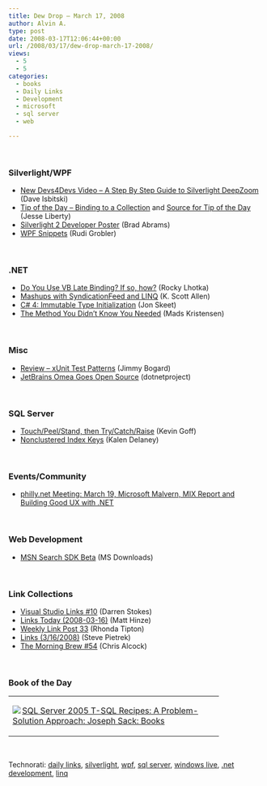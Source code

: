 ```yaml
---
title: Dew Drop – March 17, 2008
author: Alvin A.
type: post
date: 2008-03-17T12:06:44+00:00
url: /2008/03/17/dew-drop-march-17-2008/
views:
  - 5
  - 5
categories:
  - books
  - Daily Links
  - Development
  - microsoft
  - sql server
  - web

---
```

&nbsp;

### Silverlight/WPF

  * [New Devs4Devs Video &#8211; A Step By Step Guide to Silverlight DeepZoom][1] (Dave Isbitski)
  * [Tip of the Day &#8211; Binding to a Collection][2] and [Source for Tip of the Day][3] (Jesse Liberty)
  * [Silverlight 2 Developer Poster][4] (Brad Abrams)
  * [WPF Snippets][5] (Rudi Grobler)

&nbsp;

### .NET

  * [Do You Use VB Late Binding? If so, how?][6] (Rocky Lhotka)
  * [Mashups with SyndicationFeed and LINQ][7] (K. Scott Allen)
  * [C# 4: Immutable Type Initialization][8] (Jon Skeet)
  * [The Method You Didn&#8217;t Know You Needed][9] (Mads Kristensen)

&nbsp;

### Misc

  * [Review &#8211; xUnit Test Patterns][10] (Jimmy Bogard)
  * [JetBrains Omea Goes Open Source][11] (dotnetproject)

&nbsp;

### SQL Server

  * [Touch/Peel/Stand, then Try/Catch/Raise][12] (Kevin Goff)
  * [Nonclustered Index Keys][13] (Kalen Delaney)

&nbsp;

### Events/Community

  * [philly.net Meeting: March 19, Microsoft Malvern, MIX Report and Building Good UX with .NET][14]

&nbsp;

### Web Development

  * [MSN Search SDK Beta][15] (MS Downloads)

&nbsp;

### Link Collections

  * [Visual Studio Links #10][16] (Darren Stokes)
  * [Links Today (2008-03-16)][17] (Matt Hinze)
  * [Weekly Link Post 33][18] (Rhonda Tipton)
  * [Links (3/16/2008)][19] (Steve Pietrek)
  * [The Morning Brew #54][20] (Chris Alcock)

&nbsp;

### Book of the Day

<div class="wlWriterSmartContent" id="scid:7dc1bd33-94bd-46fd-a20b-0131235bcd47:1c4b3e21-2f08-4323-92e0-d35f2f39438a" style="padding-right: 0px; display: inline; padding-left: 0px; float: none; padding-bottom: 0px; margin: 0px; padding-top: 0px">
  <table cellspacing="0" cellpadding="2" width="400" border="0" unselectable="on">
    <tr>
      <td valign="top" width="400">
        <p>
          <a title="SQL Server 2005 T-SQL Recipes: A Problem-Solution Approach: Joseph Sack: Books" href="http://www.amazon.com/exec/obidos/ASIN/159059570X/alvinashcraft-20"><img data-recalc-dims="1" decoding="async" src="https://i0.wp.com/images.amazon.com/images/P/159059570X.01.MZZZZZZZ.jpg?w=660" border="0" align="left" style="float:left" />SQL Server 2005 T-SQL Recipes: A Problem-Solution Approach: Joseph Sack: Books</a>
        </p>
      </td>
    </tr>
  </table>
</div>

&nbsp;

<div class="wlWriterSmartContent" id="scid:C16BAC14-9A3D-4c50-9394-FBFEF7A93539:ef401922-2fe0-4428-8559-385befc53aaa" style="padding-right: 0px; display: inline; padding-left: 0px; padding-bottom: 0px; margin: 0px; padding-top: 0px">
  <!--dotnetkickit-->
</div>

<div class="wlWriterSmartContent" id="scid:d7bf807d-7bb0-458a-811f-90c51817d5c2:64536548-a755-4cee-90e0-80c4ce77a072" style="padding-right: 0px; display: inline; padding-left: 0px; padding-bottom: 0px; margin: 0px; padding-top: 0px">
  <p>
    <span class="TagSite">Technorati:</span> <a href="http://technorati.com/tag/daily+links" rel="tag" class="tag">daily links</a>, <a href="http://technorati.com/tag/silverlight" rel="tag" class="tag">silverlight</a>, <a href="http://technorati.com/tag/wpf" rel="tag" class="tag">wpf</a>, <a href="http://technorati.com/tag/sql+server" rel="tag" class="tag">sql server</a>, <a href="http://technorati.com/tag/windows+live" rel="tag" class="tag">windows live</a>, <a href="http://technorati.com/tag/.net+development" rel="tag" class="tag">.net development</a>, <a href="http://technorati.com/tag/linq" rel="tag" class="tag">linq</a><br /><!-- StartInsertedTags: daily links, silverlight, wpf, sql server, windows live, .net development, linq :EndInsertedTags -->
  </p>
</div>

 [1]: http://blogs.msdn.com/davedev/archive/2008/03/16/new-devs4devs-video-a-step-by-step-guide-to-silverlight-deepzoom.aspx
 [2]: http://silverlight.net/blogs/jesseliberty/archive/2008/03/16/tip-of-the-day-binding-to-a-collection.aspx
 [3]: http://silverlight.net/blogs/jesseliberty/archive/2008/03/16/source-for-the-tip-of-the-day.aspx
 [4]: http://blogs.msdn.com/brada/archive/2008/03/16/silverlight-2-developer-poster.aspx
 [5]: http://dotnet.org.za/rudi/archive/2008/03/11/wpf-snippets.aspx
 [6]: http://www.lhotka.net/weblog/DoYouUseVBLateBindingIfSoHow.aspx
 [7]: http://odetocode.com/Blogs/scott/archive/2008/03/17/11892.aspx
 [8]: http://msmvps.com/blogs/jon.skeet/archive/2008/03/16/c-4-immutable-type-initialization.aspx
 [9]: http://blog.madskristensen.dk/post/The-method-you-didne28099t-know-you-needed.aspx
 [10]: http://www.lostechies.com/blogs/jimmy_bogard/archive/2008/03/16/review-xunit-test-patterns.aspx
 [11]: http://dotnetproject.blogspot.com/2008/03/jetbrains-omea-goes-open-source.html
 [12]: http://kevin_s_goff.typepad.com/kevin_s_goff_weblog/2008/03/3172008-touchpe.html
 [13]: http://sqlblog.com/blogs/kalen_delaney/archive/2008/03/16/nonclustered-index-keys.aspx
 [14]: http://www.phillydotnet.org/Default.aspx?tabid=675
 [15]: http://www.microsoft.com/downloads/details.aspx?familyid=c271309b-02de-42a7-b23e-e19f68667197&displaylang=en&tm
 [16]: http://visualstudiohacks.com/blog/visual-studio-links-10/
 [17]: http://mhinze.com/links-today-2008-03-16/
 [18]: http://rtipton.wordpress.com/2008/03/16/weekly-link-post-33/
 [19]: http://spietrek.blogspot.com/2008/03/links-3162008.html
 [20]: http://blog.cwa.me.uk/2008/03/17/the-morning-brew-54/